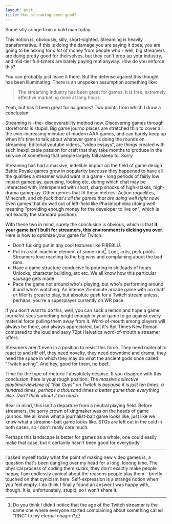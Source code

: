 ```yaml
---
layout: post
title: Has streaming been good?
---
```


Some silly cringe from a bald man today

This notion is, obviously, silly, short-sighted. Streaming is heavily transformative. If this is doing the damage you are saying it does, you are going to be asking for *a lot* of money from people who - well, big streamers are doing pretty good for theirselves, but they can't prop up your industry, and mid-tier full-timers are barely paying rent anyway. How do you enforce this?

You can probably just leave it there. But the defense against this thought has been illuminating. There is an unspoken assumption something like:

> The streaming industry has been great for games. It is free, extremely effective marketing done at long hours.

Yeah, but has it been great for *all games*? Two points from which I draw a conclusion:

Streaming is -the- discoverability method now. Discovering games through storefronts is stupid. Big game journo places are stretched thin to cover all the ever-increasing minutae of modern AAA games, and can barely keep up when it's time to talk about whatever game is doing the rounds on streaming. Editorial youtube videos, "video essays", are things created with such inexplicable passion for craft that they take months to produce in the service of something that people largely fall asleep to. *Sorry.*

Streaming has had a massive, indelible impact on the field of game design. Battle Royale games grew in popularity *because* they happened to have all the qualities a streamer would want in a game - long periods of fairly low impact gameplay, queueing, looting etc, during which chat may be interacted with, interspersed with short, sharp shocks of high-stakes, high-drama gameplay. Other genres that fit these metrics: Action roguelites, Minecraft, and *ah fuck that's all the games that are doing well right now!* Even games that do well out of left-field like Phasmophobia (doing well meaning "providing enough money for the developer to live on", which is not exactly the standard position).

With these two in mind, surely the conclusion is obvious, which is that **if your game isn't built for streamers, this environment is dicking you over**. Here is how to optimize your game for Twitch:

* Don't fucking put in any cool textures like FIREBLU.
* Put in a slot-machine element of some kind[^1]. Loot, crits, perk pools. Streamers love reacting to the big wins and complaining about the bad runs.
* Have a game structure conducive to pouring in shitloads of hours. Unlocks, character building, etc etc. We all know how this particular sausage gets made.
* Pace the game not around who's playing, but who's performing around it and who's watching. An intense 25-minute arcade game with no chaff or filler is great to play, but absolute *gash* for a Twitch stream unless, perhaps, you're a superplayer currently on WR pace.

If you don't want to do this, well, you can suck a lemon and hope a game journalist sees something bright enough in your game to go against every material force pulling them away from it. Word-of-mouth among players will always be there, and always appreciated, but it's 6pt Times New Roman compared to the loud and sexy 72pt Helvetica word-of-mouth a streamer offers.

Streamers aren't even in a position to resist this force. They need material to react to and riff off, they need novelty, they need downtime and drama, they need the space in which they may do what the ancient gods once called "Twitch acting". And hey, good for them, no beef. 

Time for the type of rhetoric I absolutely despise. If you disagree with this conclusion, here is your rough position: *The massive collective playtime/viewtime of "Fall Guys" on Twitch is because it is just ten times, a hundred times, perhaps a thousand times a better game than everything else. Don't think about it too much.*

Bear in mind, this isn't a departure from a neutral playing field. Before streamers, the sorry crown of kingmaker was on the heads of game journos. We all know what a journalist-bait game looks like, just like we know what a streamer-bait game looks like. STGs are left out in the cold in both cases, so I don't really care much.

Perhaps this landscape is better for games as a whole, one could easily make that case, but it certainly hasn't been good for everybody.

*** 

I asked myself today what the point of making new video games is, a question that's been dangling over my head for a long, looong time. The physical process of coding them *sucks*, they don't exactly make people happy, I am endlessly cynical about the reasons people play them - briefly touched on that cynicism here. Self-expression is a strange notion when you feel empty. I do think I finally found an answer I was happy with, though. It is, unfortunately, stupid, so I won't share it.

[^1]: Do you think I didn't notice that the age of the Twitch streamer is the same one where everyone started complaining about something called "RNG" to my eternal chagrin?